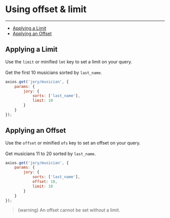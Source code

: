 # Using offset & limit

---

- [Applying a Limit](#limit)
- [Applying an Offset](#offset)

<a name="limit"></a>
## Applying a Limit
Use the ```limit``` or minified ```lmt``` key to set a limit on your query.  
<br>
Get the first 10 musicians sorted by ```last_name```.
```javascript
axios.get('jory/musician', {
    params: {
        jory: {
            sorts: ['last_name'],
            limit: 10
        }
    }
});
```

<a name="offset"></a>
## Applying an Offset
Use the ```offset``` or minified ```ofs``` key to set an offset on your query.  
<br>
Get musicians 11 to 20 sorted by ```last_name```.
```javascript
axios.get('jory/musician', {
    params: {
        jory: {
            sorts: ['last_name'],
            offset: 10,
            limit: 10
        }
    }
});
```

> {warning} An offset cannot be set without a limit.
